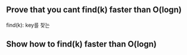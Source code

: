 
## Prove that you  cant find(k) faster than O(logn)

find(k): key를 찾는 

## Show how to find(k) faster than O(logn)
